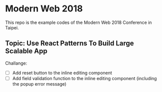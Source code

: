 # Modern Web 2018

This repo is the example codes of the Modern Web 2018 Conference in Taipei.

## Topic: Use React Patterns To Build Large Scalable App

Challange:

- [ ] Add reset button to the inline editing component
- [ ] Add field validation function to the inline editing component (including the popup error message)
